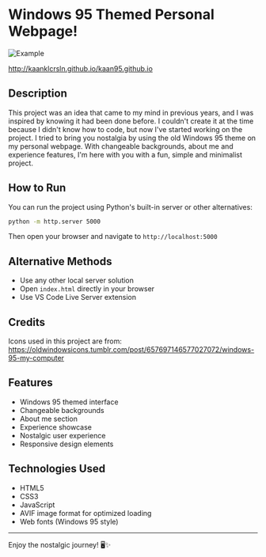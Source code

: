 # Windows 95 Themed Personal Webpage!

![Example](example.PNG)

http://kaanklcrsln.github.io/kaan95.github.io

## Description

This project was an idea that came to my mind in previous years, and I was inspired by knowing it had been done before. I couldn't create it at the time because I didn't know how to code, but now I've started working on the project. I tried to bring you nostalgia by using the old Windows 95 theme on my personal webpage. With changeable backgrounds, about me and experience features, I'm here with you with a fun, simple and minimalist project.

## How to Run

You can run the project using Python's built-in server or other alternatives:

```bash
python -m http.server 5000
```

Then open your browser and navigate to `http://localhost:5000`

## Alternative Methods

- Use any other local server solution
- Open `index.html` directly in your browser
- Use VS Code Live Server extension

## Credits

Icons used in this project are from: https://oldwindowsicons.tumblr.com/post/657697146577027072/windows-95-my-computer

## Features

- Windows 95 themed interface
- Changeable backgrounds
- About me section
- Experience showcase
- Nostalgic user experience
- Responsive design elements

## Technologies Used

- HTML5
- CSS3
- JavaScript
- AVIF image format for optimized loading
- Web fonts (Windows 95 style)

---

Enjoy the nostalgic journey! 🖥️✨